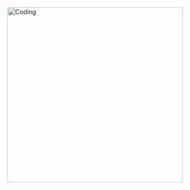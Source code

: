 <img align="center" alt="Coding" width="400" src="https://media.makeameme.org/created/ethical-hacking.jpg">
